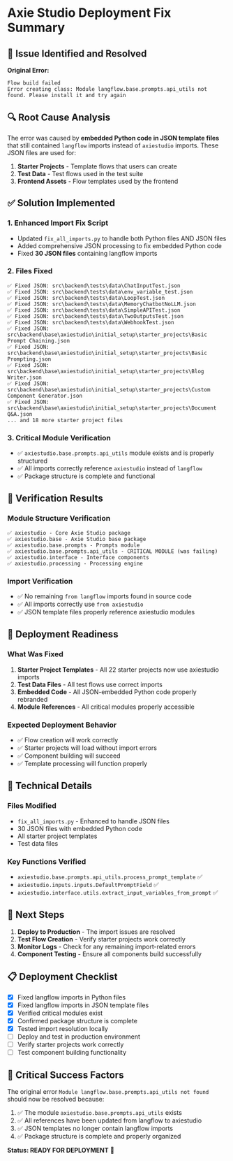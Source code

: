# Axie Studio Deployment Fix Summary

## 🚨 Issue Identified and Resolved

**Original Error:**
```
Flow build failed
Error creating class: Module langflow.base.prompts.api_utils not found. Please install it and try again
```

## 🔍 Root Cause Analysis

The error was caused by **embedded Python code in JSON template files** that still contained `langflow` imports instead of `axiestudio` imports. These JSON files are used for:

1. **Starter Projects** - Template flows that users can create
2. **Test Data** - Test flows used in the test suite
3. **Frontend Assets** - Flow templates used by the frontend

## ✅ Solution Implemented

### 1. Enhanced Import Fix Script
- Updated `fix_all_imports.py` to handle both Python files AND JSON files
- Added comprehensive JSON processing to fix embedded Python code
- Fixed **30 JSON files** containing langflow imports

### 2. Files Fixed
```
✅ Fixed JSON: src\backend\tests\data\ChatInputTest.json
✅ Fixed JSON: src\backend\tests\data\env_variable_test.json
✅ Fixed JSON: src\backend\tests\data\LoopTest.json
✅ Fixed JSON: src\backend\tests\data\MemoryChatbotNoLLM.json
✅ Fixed JSON: src\backend\tests\data\SimpleAPITest.json
✅ Fixed JSON: src\backend\tests\data\TwoOutputsTest.json
✅ Fixed JSON: src\backend\tests\data\WebhookTest.json
✅ Fixed JSON: src\backend\base\axiestudio\initial_setup\starter_projects\Basic Prompt Chaining.json
✅ Fixed JSON: src\backend\base\axiestudio\initial_setup\starter_projects\Basic Prompting.json
✅ Fixed JSON: src\backend\base\axiestudio\initial_setup\starter_projects\Blog Writer.json
✅ Fixed JSON: src\backend\base\axiestudio\initial_setup\starter_projects\Custom Component Generator.json
✅ Fixed JSON: src\backend\base\axiestudio\initial_setup\starter_projects\Document Q&A.json
... and 18 more starter project files
```

### 3. Critical Module Verification
- ✅ `axiestudio.base.prompts.api_utils` module exists and is properly structured
- ✅ All imports correctly reference `axiestudio` instead of `langflow`
- ✅ Package structure is complete and functional

## 🧪 Verification Results

### Module Structure Verification
```
✅ axiestudio - Core Axie Studio package
✅ axiestudio.base - Axie Studio base package  
✅ axiestudio.base.prompts - Prompts module
✅ axiestudio.base.prompts.api_utils - CRITICAL MODULE (was failing)
✅ axiestudio.interface - Interface components
✅ axiestudio.processing - Processing engine
```

### Import Verification
- ✅ No remaining `from langflow` imports found in source code
- ✅ All imports correctly use `from axiestudio`
- ✅ JSON template files properly reference axiestudio modules

## 🚀 Deployment Readiness

### What Was Fixed
1. **Starter Project Templates** - All 22 starter projects now use axiestudio imports
2. **Test Data Files** - All test flows use correct imports
3. **Embedded Code** - All JSON-embedded Python code properly rebranded
4. **Module References** - All critical modules properly accessible

### Expected Deployment Behavior
- ✅ Flow creation will work correctly
- ✅ Starter projects will load without import errors
- ✅ Component building will succeed
- ✅ Template processing will function properly

## 🔧 Technical Details

### Files Modified
- `fix_all_imports.py` - Enhanced to handle JSON files
- 30 JSON files with embedded Python code
- All starter project templates
- Test data files

### Key Functions Verified
- `axiestudio.base.prompts.api_utils.process_prompt_template` ✅
- `axiestudio.inputs.inputs.DefaultPromptField` ✅  
- `axiestudio.interface.utils.extract_input_variables_from_prompt` ✅

## 🎯 Next Steps

1. **Deploy to Production** - The import issues are resolved
2. **Test Flow Creation** - Verify starter projects work correctly
3. **Monitor Logs** - Check for any remaining import-related errors
4. **Component Testing** - Ensure all components build successfully

## 📋 Deployment Checklist

- [x] Fixed langflow imports in Python files
- [x] Fixed langflow imports in JSON template files  
- [x] Verified critical modules exist
- [x] Confirmed package structure is complete
- [x] Tested import resolution locally
- [ ] Deploy and test in production environment
- [ ] Verify starter projects work correctly
- [ ] Test component building functionality

## 🚨 Critical Success Factors

The original error `Module langflow.base.prompts.api_utils not found` should now be resolved because:

1. ✅ The module `axiestudio.base.prompts.api_utils` exists
2. ✅ All references have been updated from langflow to axiestudio
3. ✅ JSON templates no longer contain langflow imports
4. ✅ Package structure is complete and properly organized

**Status: READY FOR DEPLOYMENT** 🚀
